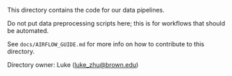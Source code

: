This directory contains the code for our data pipelines.

Do not put data preprocessing scripts here; this is for workflows that
should be automated.

See `docs/AIRFLOW_GUIDE.md` for more info on how to contribute to this
directory.

Directory owner: Luke (luke_zhu@brown.edu)